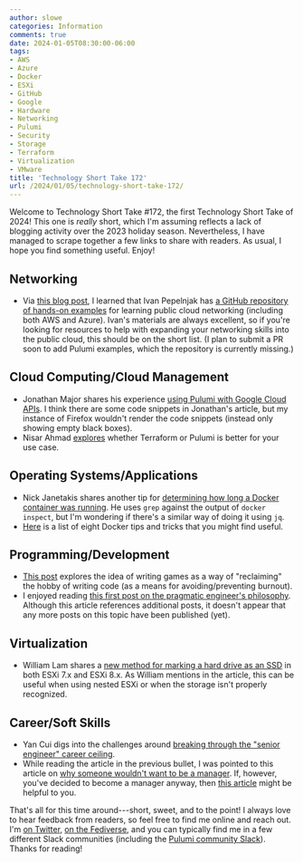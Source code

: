 ```yaml
---
author: slowe
categories: Information
comments: true
date: 2024-01-05T08:30:00-06:00
tags:
- AWS
- Azure
- Docker
- ESXi
- GitHub
- Google
- Hardware
- Networking
- Pulumi
- Security
- Storage
- Terraform
- Virtualization
- VMware
title: 'Technology Short Take 172'
url: /2024/01/05/technology-short-take-172/
---
```


Welcome to Technology Short Take #172, the first Technology Short Take of 2024! This one is _really_ short, which I'm assuming reflects a lack of blogging activity over the 2023 holiday season. Nevertheless, I have managed to scrape together a few links to share with readers. As usual, I hope you find something useful. Enjoy!<!--more-->

## Networking

* Via [this blog post][link-11], I learned that Ivan Pepelnjak has [a GitHub repository of hands-on examples][link-12] for learning public cloud networking (including both AWS and Azure). Ivan's materials are always excellent, so if you're looking for resources to help with expanding your networking skills into the public cloud, this should be on the short list. (I plan to submit a PR soon to add Pulumi examples, which the repository is currently missing.)

## Cloud Computing/Cloud Management

* Jonathan Major shares his experience [using Pulumi with Google Cloud APIs][link-2]. I think there are some code snippets in Jonathan's article, but my instance of Firefox wouldn't render the code snippets (instead only showing empty black boxes).
* Nisar Ahmad [explores][link-3] whether Terraform or Pulumi is better for your use case.

## Operating Systems/Applications

* Nick Janetakis shares another tip for [determining how long a Docker container was running][link-8]. He uses `grep` against the output of `docker inspect`, but I'm wondering if there's a similar way of doing it using `jq`.
* [Here][link-9] is a list of eight Docker tips and tricks that you might find useful.

## Programming/Development

* [This post][link-1] explores the idea of writing games as a way of "reclaiming" the hobby of writing code (as a means for avoiding/preventing burnout).
* I enjoyed reading [this first post on the pragmatic engineer's philosophy][link-7]. Although this article references additional posts, it doesn't appear that any more posts on this topic have been published (yet).

## Virtualization

* William Lam shares a [new method for marking a hard drive as an SSD][link-10] in both ESXi 7.x and ESXi 8.x. As William mentions in the article, this can be useful when using nested ESXi or when the storage isn't properly recognized.

## Career/Soft Skills

* Yan Cui digs into the challenges around [breaking through the "senior engineer" career ceiling][link-4].
* While reading the article in the previous bullet, I was pointed to this article on [why someone wouldn't want to be a manager][link-5]. If, however, you've decided to become a manager anyway, then [this article][link-6] might be helpful to you.

That's all for this time around---short, sweet, and to the point! I always love to hear feedback from readers, so feel free to find me online and reach out. I'm [on Twitter][link-99], [on the Fediverse][link-30], and you can typically find me in a few different Slack communities (including the [Pulumi community Slack][link-29]). Thanks for reading!

[link-1]: https://threedots.tech/post/making-games-in-go/
[link-2]: https://www.linkedin.com/pulse/working-pulumi-google-cloud-apis-jonathan-major-wi3zf
[link-3]: https://dzone.com/articles/terraform-vs-pulumi-which-is-better-for-your-iac-r
[link-4]: https://theburningmonk.com/2019/11/how-to-break-the-senior-engineer-career-ceiling/
[link-5]: https://charity.wtf/2019/09/08/reasons-not-to-be-a-manager/
[link-6]: https://thenewstack.io/help-im-a-leader-now/
[link-7]: https://blog.liblab.com/pragmatic-engineers-philosophy-first-part/
[link-8]: https://nickjanetakis.com/blog/docker-tip-96-see-how-long-a-container-ran-for
[link-9]: https://www.docker.com/blog/8-top-docker-tips-tricks-for-2024/
[link-10]: https://williamlam.com/2024/01/quick-tip-new-method-to-mark-hdd-to-ssd-in-esxi-7-x-and-8-x-using-esxcli.html
[link-11]: https://blog.ipspace.net/2024/01/public-cloud-labs.html
[link-12]: https://github.com/ipspace/pubcloud
[link-29]: https://slack.pulumi.com/
[link-30]: https://fosstodon.org/@scottslowe
[link-99]: https://twitter.com/scott_lowe

